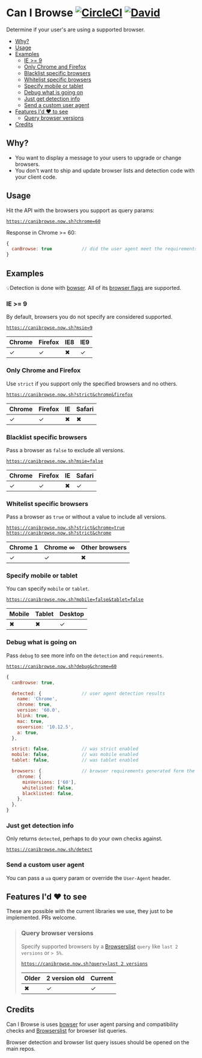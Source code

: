 Can I Browse
[![CircleCI](https://img.shields.io/circleci/project/github/levithomason/canibrowse.svg?style=flat-square)]()
[![David](https://img.shields.io/david/levithomason/canibrowse.svg?style=flat-square)]()
============

Determine if your user's are using a supported browser.

<!-- toc -->

- [Why?](#why)
- [Usage](#usage)
- [Examples](#examples)
  * [IE >= 9](#ie--9)
  * [Only Chrome and Firefox](#only-chrome-and-firefox)
  * [Blacklist specific browsers](#blacklist-specific-browsers)
  * [Whitelist specific browsers](#whitelist-specific-browsers)
  * [Specify mobile or tablet](#specify-mobile-or-tablet)
  * [Debug what is going on](#debug-what-is-going-on)
  * [Just get detection info](#just-get-detection-info)
  * [Send a custom user agent](#send-a-custom-user-agent)
- [Features I'd :heart: to see](#features-id-heart-to-see)
  * [Query browser versions](#query-browser-versions)
- [Credits](#credits)

<!-- tocstop -->

## Why?

- You want to display a message to your users to upgrade or change browsers.
- You don't want to ship and update browser lists and detection code with your client code.

## Usage

Hit the API with the browsers you support as query params:

[`https://canibrowse.now.sh?chrome=60`](https://canibrowse.now.sh?chrome=60)

Response in Chrome >= 60:

```js
{
  canBrowse: true           // did the user agent meet the requirements?
}
```

## Examples

💡Detection is done with [bowser][1].  All of its [browser flags][2] are supported.

### IE >= 9

By default, browsers you do not specify are considered supported.

[`https://canibrowse.now.sh?msie=9`](https://canibrowse.now.sh?msie=9)

|Chrome  |Firefox |IE8     |IE9     |
|--------|--------|--------|--------|
|✓       |✓       |✖       |✓       |


### Only Chrome and Firefox

Use `strict` if you support only the specified browsers and no others.

[`https://canibrowse.now.sh?strict&chrome&firefox`](https://canibrowse.now.sh?strict&chrome&firefox)

|Chrome  |Firefox |IE      |Safari  |
|--------|--------|--------|--------|
|✓       |✓       |✖       |✖       |

### Blacklist specific browsers

Pass a browser as `false` to exclude all versions.

[`https://canibrowse.now.sh?msie=false`](https://canibrowse.now.sh?msie=false)

|Chrome  |Firefox |IE      |Safari  |
|--------|--------|--------|--------|
|✓       |✓       |✖       |✓       |

### Whitelist specific browsers

Pass a browser as `true` or without a value to include all versions.

[`https://canibrowse.now.sh?strict&chrome=true`](https://canibrowse.now.sh?strict&chrome=true)  
[`https://canibrowse.now.sh?strict&chrome`](https://canibrowse.now.sh?strict&chrome)

|Chrome 1 |Chrome ∞   |Other browsers|
|----------|----------|--------------|
|✓         |✓         |✖             |

### Specify mobile or tablet

You can specify `mobile` or `tablet`.

[`https://canibrowse.now.sh?mobile=false&tablet=false`](https://canibrowse.now.sh?mobile=false&tablet=false)

|Mobile  |Tablet  |Desktop |
|--------|--------|--------|
|✖       |✖       |✓       |

### Debug what is going on

Pass `debug` to see more info on the `detection` and `requirements`.

[`https://canibrowse.now.sh?debug&chrome=60`](https://canibrowse.now.sh?debug&chrome=60)

```js
{
  canBrowse: true,

  detected: {               // user agent detection results
    name: 'Chrome',
    chrome: true,
    version: '60.0',
    blink: true,
    mac: true,
    osversion: '10.12.5',
    a: true,
  },

  strict: false,            // was strict enabled
  mobile: false,            // was mobile enabled
  tablet: false,            // was tablet enabled

  browsers: {               // browser requirements generated form the request
    chrome: {
      minVersions: ['60'],
      whitelisted: false,
      blacklisted: false,
    },
  },
}
```

### Just get detection info

Only returns `detected`, perhaps to do your own checks against.

[`https://canibrowse.now.sh/detect`](https://canibrowse.now.sh/detect)

### Send a custom user agent

You can pass a `ua` query param or override the `User-Agent` header.

## Features I'd :heart: to see

These are possible with the current libraries we use, they just to be implemented.  PRs welcome. 

>### Query browser versions
>
>Specify supported browsers by a [Browserslist][3] `query` like `last 2 versions` or `> 5%`.
>
>[`https://canibrowse.now.sh?query=last 2 versions`](https://canibrowse.now.sh?query=last%202%20versions)
>
>|Older   |2 version old |Current |
>|--------|--------------|--------|
>|✖      |✓            |✓       |
>

## Credits

Can I Browse is uses [bowser][1] for user agent parsing and compatibility checks and [Browserslist][3] for browser list queries.

Browser detection and browser list query issues should be opened on the main repos.

[1]: https://github.com/lancedikson/bowser
[2]: https://github.com/lancedikson/bowser#browser-flags
[3]: https://github.com/ai/browserslist
